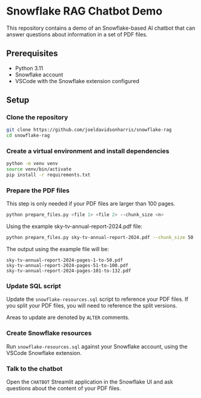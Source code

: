 # Snowflake RAG Chatbot Demo

This repository contains a demo of an Snowflake-based AI chatbot that can answer questions about information in a set of PDF files.

## Prerequisites

- Python 3.11
- Snowflake account
- VSCode with the Snowflake extension configured

## Setup
### Clone the repository

```bash
git clone https://github.com/joeldavidsonharris/snowflake-rag
cd snowflake-rag
```

### Create a virtual environment and install dependencies

```bash
python -m venv venv
source venv/bin/activate
pip install -r requirements.txt
```

### Prepare the PDF files

This step is only needed if your PDF files are larger than 100 pages.

```bash	
python prepare_files.py <file 1> <file 2> --chunk_size <n>
```

Using the example sky-tv-annual-report-2024.pdf file:
```bash
python prepare_files.py sky-tv-annual-report-2024.pdf --chunk_size 50
```

The output using the example file will be:
```
sky-tv-annual-report-2024-pages-1-to-50.pdf
sky-tv-annual-report-2024-pages-51-to-100.pdf
sky-tv-annual-report-2024-pages-101-to-132.pdf
```

### Update SQL script

Update the `snowflake-resources.sql` script to reference your PDF files. If you split your PDF files, you will need to reference the split versions.

Areas to update are denoted by `ALTER` comments.

### Create Snowflake resources

Run `snowflake-resources.sql` against your Snowflake account, using the VSCode Snowflake extension.

### Talk to the chatbot

Open the `CHATBOT` Streamlit application in the Snowflake UI and ask questions about the content of your PDF files.

